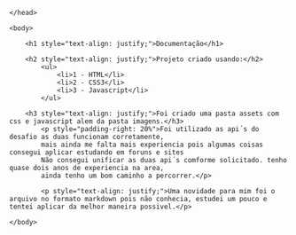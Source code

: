<!DOCTYPE html>
<html lang="pt-br">
  	<head>
    	<title>PokeMaps</title>
    	<meta charset="utf-8">

  	</head>

	<body>

		<h1 style="text-align: justify;">Documentação</h1>

		<h2 style="text-align: justify;">Projeto criado usando:</h2>
			<ul>
				<li>1 - HTML</li>
				<li>2 - CSS3</li>
				<li>3 - Javascript</li>
			</ul>

		<h3 style="text-align: justify;">Foi criado uma pasta assets com css e javascript alem da pasta imagens.</h3>
			<p style="padding-right: 20%">Foi utilizado as api´s do desafio as duas funcionam corretamente, 
			mais ainda me falta mais experiencia pois algumas coisas consegui aplicar estudando em foruns e sites
			Não consegui unificar as duas api´s comforme solicitado. tenho quase dois anos de experiencia na area,
			ainda tenho um bom caminho a percorrer.</p>

			<p style="text-align: justify;">Uma novidade para mim foi o arquivo no formato markdown pois não conhecia, estudei um pouco e tentei aplicar da melhor maneira possivel.</p>

	</body>
</html>